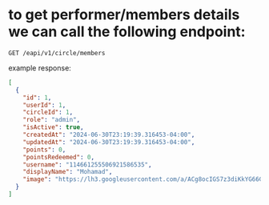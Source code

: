 # to get performer/members details we can call the following endpoint:
`GET /eapi/v1/circle/members`

example response:
```json
[
  {
    "id": 1,
    "userId": 1,
    "circleId": 1,
    "role": "admin",
    "isActive": true,
    "createdAt": "2024-06-30T23:19:39.316453-04:00",
    "updatedAt": "2024-06-30T23:19:39.316453-04:00",
    "points": 0,
    "pointsRedeemed": 0,
    "username": "114661255506921586535",
    "displayName": "Mohamad",
    "image": "https://lh3.googleusercontent.com/a/ACg8ocIGS7z3diKkYG66GdU_oaOVe9ZJVn3sUfQ9v8IdkQsQS3jdA3snxg=s96-c"
  }
]
```